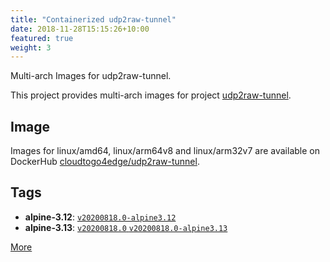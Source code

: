 ```yaml
---
title: "Containerized udp2raw-tunnel"
date: 2018-11-28T15:15:26+10:00
featured: true
weight: 3
---
```


Multi-arch Images for udp2raw-tunnel.

This project provides multi-arch images for project [udp2raw-tunnel](https://github.com/wangyu-/udp2raw-tunnel).

## Image

Images for linux/amd64, linux/arm64v8 and linux/arm32v7 are available on DockerHub [cloudtogo4edge/udp2raw-tunnel](https://hub.docker.com/r/cloudtogo4edge/udp2raw-tunnel).

## Tags

* **alpine-3.12**: [`v20200818.0-alpine3.12`](https://github.com/cloudtogo/containerized-udp2raw-tunnel/blob/master/alpine-3.12.dockerfile)
* **alpine-3.13**: [`v20200818.0` `v20200818.0-alpine3.13`](https://github.com/cloudtogo/containerized-udp2raw-tunnel/blob/master/alpine-3.13.dockerfile)

[More](https://github.com/cloudtogo/containerized-udp2raw-tunnel)